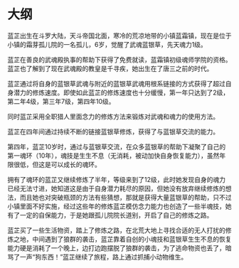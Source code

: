 # 大纲

蓝芷出生在斗罗大陆，天斗帝国北面，寒冷的荒凉地带的小镇蓝霜镇，现在是位于小镇的霜芽孤儿院的一名孤儿，6岁，觉醒了武魂蓝银草，先天魂力1级。

蓝芷在善良的武魂殿执事的帮助下获得了免费就读，蓝霜镇初级魂师学院的资格。蓝芷也了解到了现在武魂殿的教皇是千寻疾，她出生在了唐三之前的时代。

蓝芷通过将自身的蓝银草武魂与附近的蓝银草武魂用根系链接的方式获得了超过自身潜力的修炼速度。即使如此蓝芷的修炼速度也十分缓慢，第一年只达到了2级，第二年4级，第三年7级，第四年10级。

同时蓝芷采用全职猎人里面念力的修炼方法来锻炼对武魂和魂力的使用方法。

蓝芷在四年间通过持续不断的链接蓝银草修炼，获得了与蓝银草交流的能力。

第四年，蓝芷10岁时，通过与蓝银草交流，在众多蓝银草的帮助下凝聚了自己的第一魂环（10年），魂技是生生不息（无消耗，被动加快自身恢复能力），虽然年限很低，但这是可以成长的魂环。

拥有了魂环的蓝芷又继续修炼了半年，等级来到了12级，此时她发现自身的魂力已经无法寸进，她知道这是由于自身潜力耗尽的原因，但她没有放弃继续修炼的想法，而且她也对突破瓶颈的方法有些猜想，那就是获得大量蓝银草的帮助，只不过小镇里面不好实施，经过这些年的修炼蓝芷模仿念力能力也创造了一些半魂技，她有了一定的自保能力，于是她跟孤儿院院长道别，开启了自己的修炼之路。

蓝芷买了一些生活物资，踏上了修炼之路，在北荒大地上寻找合适的无人打扰的修炼之地，中间遇到了狼群的袭击，蓝芷靠着自创的小魂技和蓝银草生生不息的恢复能力硬是消耗了一个晚上，边打边跑摆脱了狼群的袭击，为了逃命物资也丢了，暗骂了一声“狗东西！”蓝芷继续了旅程，路上通过抓捕小动物维生。
